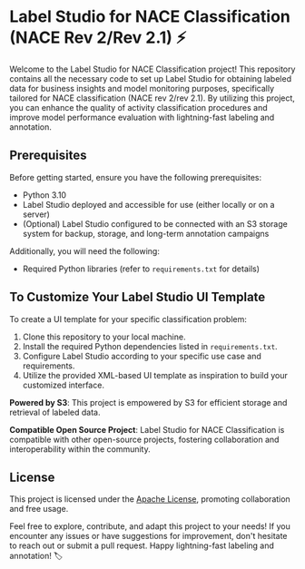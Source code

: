 # Label Studio for NACE Classification (NACE Rev 2/Rev 2.1) ⚡

Welcome to the Label Studio for NACE Classification project! This repository contains all the necessary code to set up Label Studio for obtaining labeled data for business insights and model monitoring purposes, specifically tailored for NACE classification (NACE rev 2/rev 2.1). By utilizing this project, you can enhance the quality of activity classification procedures and improve model performance evaluation with lightning-fast labeling and annotation.

## Prerequisites

Before getting started, ensure you have the following prerequisites:

- Python 3.10
- Label Studio deployed and accessible for use (either locally or on a server)
- (Optional) Label Studio configured to be connected with an S3 storage system for backup, storage, and long-term annotation campaigns

Additionally, you will need the following:

- Required Python libraries (refer to `requirements.txt` for details)

## To Customize Your Label Studio UI Template

To create a UI template for your specific classification problem:

1. Clone this repository to your local machine.
2. Install the required Python dependencies listed in `requirements.txt`.
3. Configure Label Studio according to your specific use case and requirements.
4. Utilize the provided XML-based UI template as inspiration to build your customized interface.

**Powered by S3**: This project is empowered by S3 for efficient storage and retrieval of labeled data.

**Compatible Open Source Project**: Label Studio for NACE Classification is compatible with other open-source projects, fostering collaboration and interoperability within the community.

## License

This project is licensed under the [Apache License](https://github.com/InseeFrLab/codif-ape-train/blob/main/LICENSE), promoting collaboration and free usage.

Feel free to explore, contribute, and adapt this project to your needs! If you encounter any issues or have suggestions for improvement, don't hesitate to reach out or submit a pull request. Happy lightning-fast labeling and annotation! 🏷️